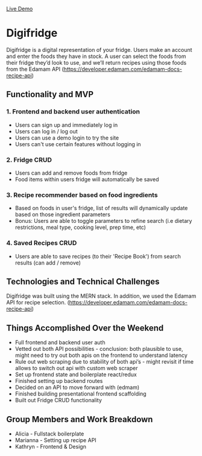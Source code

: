 [Live Demo](https://digifridge.herokuapp.com/#/)

# Digifridge
Digifridge is a digital representation of your fridge. Users make an account and enter the foods they have in stock. A user can select the foods from their fridge they’d look to use, and we’ll return recipes using those foods from the Edamam API (https://developer.edamam.com/edamam-docs-recipe-api)


## Functionality and MVP
### 1. Frontend and backend user authentication
+ Users can sign up and immediately log in
+ Users can log in / log out
+ Users can use a demo login to try the site
+ Users can't use certain features without logging in

### 2. Fridge CRUD
+ Users can add and remove foods from fridge
+ Food items within users fridge will automatically be saved

### 3. Recipe recommender based on food ingredients
+ Based on foods in user's fridge, list of results will dynamically update based on those ingredient parameters
+ Bonus: Users are able to toggle parameters to refine search (i.e dietary restrictions, meal type, cooking level, prep time, etc)

### 4. Saved Recipes CRUD
+ Users are able to save recipes (to their 'Recipe Book') from search results (can add / remove)

## Technologies and Technical Challenges

Digifridge was built using the MERN stack. In addition, we used the Edamam API for recipe selection.
(https://developer.edamam.com/edamam-docs-recipe-api)

## Things Accomplished Over the Weekend
* Full frontend and backend user auth
* Vetted out both API possibilities - conclusion: both plausible to use, might need to try out both apis on the frontend to understand latency
* Rule out web scraping due to stability of both api’s - might revisit if time allows to switch out api with custom web scraper
* Set up frontend state and boilerplate react/redux
* Finished setting up backend routes
* Decided on an API to move forward with (edmam)
* Finished building presentational frontend scaffolding
* Built out Fridge CRUD functionality

## Group Members and Work Breakdown
* Alicia - Fullstack boilerplate
* Marianna - Setting up recipe API
* Kathryn - Frontend & Design
